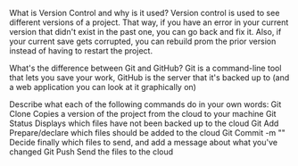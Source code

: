 What is Version Control and why is it used?
  Version control is used to see different versions of a project. 
  That way, if you have an error in your current version that didn't 
  exist in the past one, you can go back and fix it. Also, if your 
  current save gets corrupted, you can rebuild prom the prior version 
  instead of having to restart the project.
  
What's the difference between Git and GitHub?
  Git is a command-line tool that lets you save your work, GitHub
  is the server that it's backed up to (and a web application you
  can look at it graphically on)
  
Describe what each of the following commands do in your own words:
  Git Clone
    Copies a version of the project from the cloud to your machine
  Git Status
    Displays which files have not been backed up to the cloud
  Git Add
    Prepare/declare which files should be added to the cloud
  Git Commit -m ""
    Decide finally which files to send, and add a message about what 
    you've changed
  Git Push
    Send the files to the cloud
